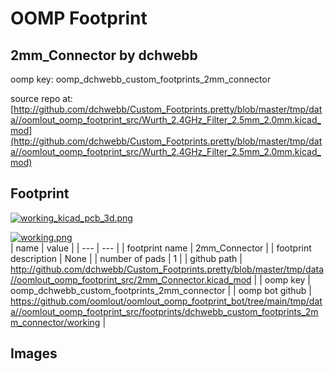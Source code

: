 # OOMP Footprint  
## 2mm_Connector  by dchwebb  
  
oomp key: oomp_dchwebb_custom_footprints_2mm_connector  
  
source repo at: [http://github.com/dchwebb/Custom_Footprints.pretty/blob/master/tmp/data//oomlout_oomp_footprint_src/Wurth_2.4GHz_Filter_2.5mm_2.0mm.kicad_mod](http://github.com/dchwebb/Custom_Footprints.pretty/blob/master/tmp/data//oomlout_oomp_footprint_src/Wurth_2.4GHz_Filter_2.5mm_2.0mm.kicad_mod)  
## Footprint  
  
[![working_kicad_pcb_3d.png](working_kicad_pcb_3d_600.png)](working_kicad_pcb_3d.png)  
  
[![working.png](working_600.png)](working.png)  
| name | value | 
| --- | --- | 
| footprint name | 2mm_Connector | 
| footprint description | None | 
| number of pads | 1 | 
| github path | http://github.com/dchwebb/Custom_Footprints.pretty/blob/master/tmp/data//oomlout_oomp_footprint_src/2mm_Connector.kicad_mod | 
| oomp key | oomp_dchwebb_custom_footprints_2mm_connector | 
| oomp bot github | https://github.com/oomlout/oomlout_oomp_footprint_bot/tree/main/tmp/data//oomlout_oomp_footprint_src/footprints/dchwebb_custom_footprints_2mm_connector/working | 
## Images  
